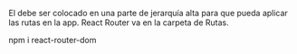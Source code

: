 El <BrowserRouter> debe ser colocado en una parte de jerarquía alta para que pueda aplicar las rutas en la app.
React Router <Routes> va en la carpeta de Rutas.

npm i react-router-dom
